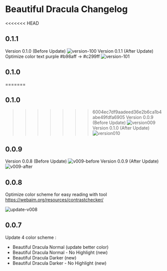 # Beautiful Dracula Changelog

<<<<<<< HEAD
## 0.1.1

Version 0.1.0 (Before Update)
![version-100](https://user-images.githubusercontent.com/61537853/175809399-6436bb34-5a43-41e5-947f-b9524fb22452.png)
Version 0.1.1 (After Update)
Optimize color text purple #b98aff -> #c299ff
![version-101](https://user-images.githubusercontent.com/61537853/175809410-32a6ca58-567c-47ef-ab79-30e4d24ba582.png)

## 0.1.0

=======
## 0.1.0
>>>>>>> 6004ec7df9aadeed36e2b6ca1b4abe49fdfa6905
Version 0.0.9 (Before Update)
![version009](https://user-images.githubusercontent.com/61537853/172650508-b9c92db4-79c7-47cd-85e4-91a21f0bbef4.png)
Version 0.1.0 (After Update)
![version010](https://user-images.githubusercontent.com/61537853/172650540-76c4de56-ffe8-4b33-95ae-4f079d00acea.png)

## 0.0.9

Version 0.0.8 (Before Update)
![v009-before](https://user-images.githubusercontent.com/61537853/167335714-4ca28002-0205-42cd-b8fc-b8eec047ef91.png)
Version 0.0.9 (After Update)
![v009-after](https://user-images.githubusercontent.com/61537853/167335756-20398f55-b3b7-49c1-8acf-71c80bcf8efc.png)

## 0.0.8

Optimize color scheme for easy reading with tool https://webaim.org/resources/contrastchecker/

![update-v008](https://user-images.githubusercontent.com/61537853/166208000-bbcb8fe6-40be-44ba-8621-a1101b893fe2.png)

## 0.0.7

Update 4 color scheme :

- Beautiful Dracula Normal (update better color)
- Beautiful Dracula Normal - No Highlight (new)
- Beautiful Dracula Darker (new)
- Beautiful Dracula Darker - No Highlight (new)
